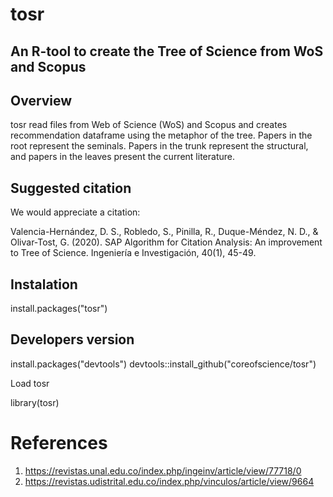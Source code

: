 # tosr

## An R-tool to create the Tree of Science from WoS and Scopus

## Overview

tosr read files from Web of Science (WoS) and Scopus and creates recommendation 
dataframe using the metaphor of the tree. Papers in the root represent the 
seminals. Papers in the trunk represent the structural, and papers in the 
leaves present the current literature. 

## Suggested citation

We would appreciate a citation:

Valencia-Hernández, D. S., Robledo, S., Pinilla, R., Duque-Méndez, N. D., & Olivar-Tost, G. (2020). SAP Algorithm for Citation Analysis: An improvement to Tree of Science. Ingeniería e Investigación, 40(1), 45-49.

## Instalation

install.packages("tosr")

## Developers version

install.packages("devtools")
devtools::install_github("coreofscience/tosr")

Load tosr

library(tosr)

# References
1. https://revistas.unal.edu.co/index.php/ingeinv/article/view/77718/0
2. https://revistas.udistrital.edu.co/index.php/vinculos/article/view/9664
